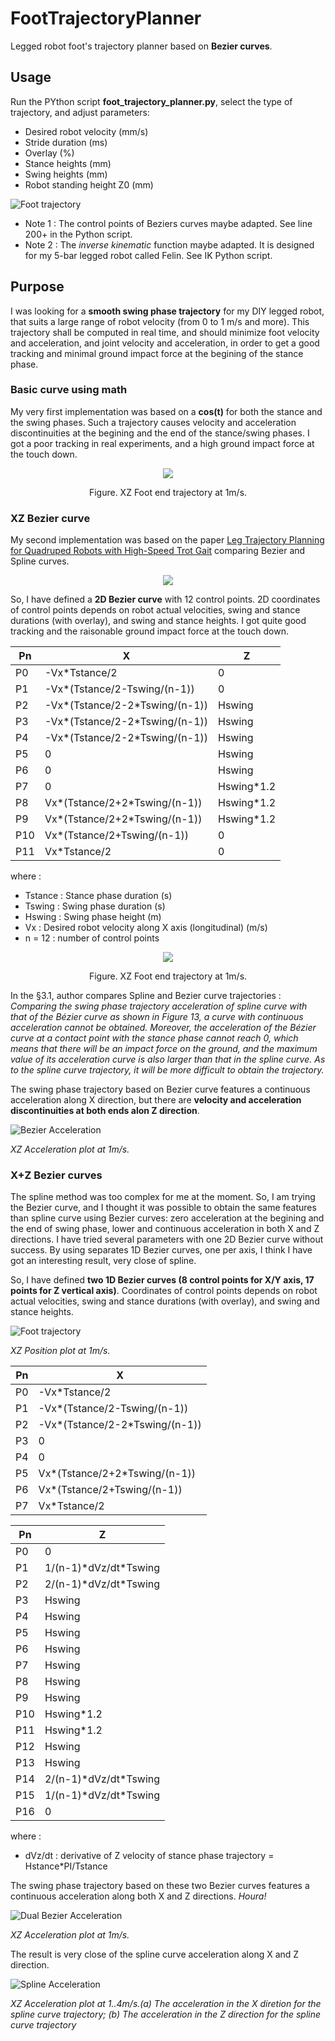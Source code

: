# FootTrajectoryPlanner
 Legged robot foot's trajectory planner based on **Bezier curves**.
 
## Usage
Run the PYthon script **foot_trajectory_planner.py**, select the type of trajectory, and adjust parameters:
- Desired robot velocity (mm/s)
- Stride duration (ms)
- Overlay (%)
- Stance heights (mm)
- Swing heights (mm)
- Robot standing height Z0 (mm)

![Foot trajectory](https://github.com/pat92fr/FootTrajectoryPlanner/blob/main/02-Result/2022-03-27%20X%20and%20Y%20Bezier%20Curves%20proposed%20by%20Pat92fr.png?raw=true)

- Note 1 : The control points of Beziers curves maybe adapted. See line 200+ in the Python script.
- Note 2 : The *inverse kinematic* function maybe adapted. It is designed for my 5-bar legged robot called Felin. See IK Python script.

## Purpose
I was looking for a **smooth swing phase trajectory** for my DIY legged robot, that suits a large range of robot velocity (from 0 to 1 m/s and more). This trajectory shall be computed in real time, and should minimize foot velocity and acceleration, and joint velocity and acceleration, in order to get a good tracking and minimal ground impact force at the begining of the stance phase. 

### Basic curve using math
My very first implementation was based on a **cos(t)** for both the stance and the swing phases. Such a trajectory causes velocity and acceleration discontinuities at the begining and the end of the stance/swing phases. I got a poor tracking in real experiments, and a high ground impact force at the touch down.

<p align="center"><img src="https://github.com/pat92fr/FootTrajectoryPlanner/blob/main/02-Result/XZ%20Cosinus.png"></p>
<p align="center">Figure. XZ Foot end trajectory at 1m/s.</p>

### XZ Bezier curve 
My second implementation was based on the paper [Leg Trajectory Planning for Quadruped Robots with High-Speed Trot Gait](https://github.com/pat92fr/FootTrajectoryPlanner/blob/main/00-Papers/Leg_Trajectory_Planning_for_Quadruped_Robots_with_.pdf) comparing Bezier and Spline curves. 

<p align="center"><img src="https://github.com/pat92fr/FootTrajectoryPlanner/blob/main/00-Papers/Figure%2012.%20The%20Bezier%20curve%20trajectory.png"></p>

So, I have defined a **2D Bezier curve** with 12 control points. 2D coordinates of control points depends on robot actual velocities, swing and stance durations (with overlay), and swing and stance heights. I got quite good tracking and the raisonable ground impact force at the touch down. 

|Pn|X|Z|
|---|---|---|
|P0|-Vx\*Tstance/2|0|
|P1|-Vx\*(Tstance/2-Tswing/(n-1))|0|
|P2|-Vx\*(Tstance/2-2\*Tswing/(n-1))|Hswing|
|P3|-Vx\*(Tstance/2-2\*Tswing/(n-1))|Hswing|
|P4|-Vx\*(Tstance/2-2\*Tswing/(n-1))|Hswing|
|P5|0|Hswing|
|P6|0|Hswing|
|P7|0|Hswing\*1.2|
|P8|Vx\*(Tstance/2+2\*Tswing/(n-1))|Hswing\*1.2|
|P9|Vx\*(Tstance/2+2\*Tswing/(n-1))|Hswing\*1.2|
|P10|Vx\*(Tstance/2+Tswing/(n-1))|0|
|P11|Vx\*Tstance/2|0|

where :

- Tstance : Stance phase duration (s)
- Tswing : Swing phase duration (s)
- Hswing : Swing phase height (m)
- Vx : Desired robot velocity along X axis (longitudinal) (m/s)
- n = 12 : number of control points
    
<p align="center"><img src="https://github.com/pat92fr/FootTrajectoryPlanner/blob/main/02-Result/XZ%20Bezier.png"></p>
<p align="center">Figure. XZ Foot end trajectory at 1m/s.</p>

In the §3.1, author compares Spline and Bezier curve trajectories : *Comparing the swing phase trajectory acceleration of spline curve with that of the Bézier curve as shown in Figure 13, a curve with continuous acceleration cannot be obtained. Moreover, the acceleration of the Bézier curve at a contact point with the stance phase cannot reach 0, which means that there will be an impact force on the ground, and the maximum value of its acceleration curve is also larger than that in the spline curve. As to the spline curve trajectory, it will be more difficult to obtain the trajectory.*

The swing phase trajectory based on Bezier curve features a continuous acceleration along X direction, but there are **velocity and acceleration discontinuities at both ends alon Z direction**.

![Bezier Acceleration](https://github.com/pat92fr/FootTrajectoryPlanner/blob/main/02-Result/XZ%20Bezier%20Acceleration.png)

*XZ Acceleration plot at 1m/s.*

### X+Z Bezier curves 
The spline method was too complex for me at the moment. So, I am trying the Bezier curve, and I thought it was possible to obtain the same features than spline curve using Bezier curves: zero acceleration at the begining and the end of swing phase, lower and continuous acceleration in both X and Z directions. I have tried several parameters with one 2D Bezier curve without success. By using separates 1D Bezier curves, one per axis, I think I have got an interesting result, very close of spline.

So, I have defined **two 1D Bezier curves (8 control points for X/Y axis, 17 points for Z vertical axis)**. Coordinates of control points depends on robot actual velocities, swing and stance durations (with overlay), and swing and stance heights.

![Foot trajectory](https://github.com/pat92fr/FootTrajectoryPlanner/blob/main/02-Result/XZ%20Dual%20Bezier.png)

*XZ Position plot at 1m/s.*

|Pn|X|
|---|---|
|P0|-Vx\*Tstance/2|
|P1|-Vx\*(Tstance/2-Tswing/(n-1))|
|P2|-Vx\*(Tstance/2-2\*Tswing/(n-1))|
|P3|0|
|P4|0|
|P5|Vx\*(Tstance/2+2\*Tswing/(n-1))|
|P6|Vx\*(Tstance/2+Tswing/(n-1))|
|P7|Vx\*Tstance/2|

|Pn|Z|
|---|---|
|P0|0|
|P1|1/(n-1)\*dVz/dt\*Tswing|
|P2|2/(n-1)\*dVz/dt\*Tswing|
|P3|Hswing|
|P4|Hswing|
|P5|Hswing|
|P6|Hswing|
|P7|Hswing|
|P8|Hswing|
|P9|Hswing|
|P10|Hswing\*1.2|
|P11|Hswing\*1.2|
|P12|Hswing|
|P13|Hswing|
|P14|2/(n-1)\*dVz/dt\*Tswing|
|P15|1/(n-1)\*dVz/dt\*Tswing|
|P16|0|

where :

- dVz/dt : derivative of Z velocity of stance phase trajectory = Hstance\*PI/Tstance

The swing phase trajectory based on these two Bezier curves features a continuous acceleration along both X and Z directions. *Houra!*

![Dual Bezier Acceleration](https://github.com/pat92fr/FootTrajectoryPlanner/blob/main/02-Result/XZ%20Dual%20Bezier%20Acceleration.png)

*XZ Acceleration plot at 1m/s.*

The result is very close of the spline curve acceleration along X and Z direction.

![Spline Acceleration](https://github.com/pat92fr/FootTrajectoryPlanner/blob/main/00-Papers/Figure%2013.%20The%20spline%20curve%20acceleration%20X%20and%20Z%20axis.png)

*XZ Acceleration plot at 1..4m/s.(a) The acceleration in the X diretion for the spline curve trajectory; (b) The acceleration in the Z direction for the spline curve trajectory*


